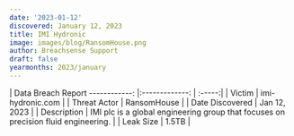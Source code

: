 ```yaml
---
date: '2023-01-12'
discovered: January 12, 2023
title: IMI Hydronic
image: images/blog/RansomHouse.png
author: Breachsense Support
draft: false
yearmonths: 2023/january
---
```



| Data Breach Report
------------:     |:-------------:    | :-----:|
| Victim      | imi-hydronic.com      | 
| Threat Actor      | RansomHouse      | 
| Date Discovered      | Jan 12, 2023      | 
| Description      | IMI plc is a global engineering group that focuses on precision fluid engineering.      | 
| Leak Size      | 1.5TB      | 

